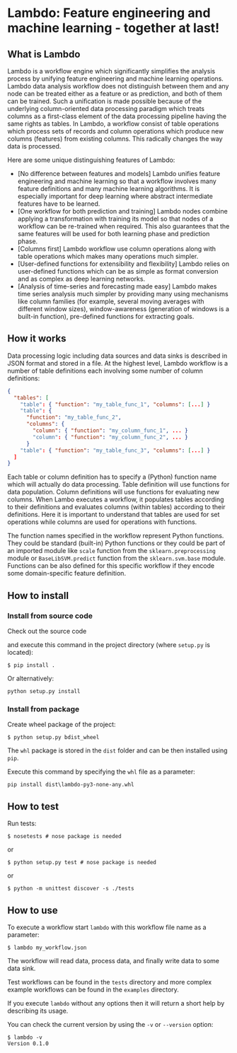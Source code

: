 # Lambdo: Feature engineering and machine learning - together at last!

## What is Lambdo

Lambdo is a workflow engine which significantly simplifies the analysis process by unifying feature engineering and machine learning operations. Lambdo data analysis workflow does not distinguish between them and any node can be treated either as a feature or as prediction, and both of them can be trained. Such a unification is made possible because of the underlying column-oriented data processing paradigm which treats columns as a first-class element of the data processing pipeline having the same rights as tables. In Lambdo, a workflow consist of table operations which process sets of records and column operations which produce new columns (features) from existing columns. This radically changes the way data is processed.

Here are some unique distinguishing features of Lambdo:

* [No difference between features and models] Lambdo unifies feature engineering and machine learning so that a workflow involves many feature definitions and many machine learning algorithms. It is especially important for deep learning where abstract intermediate features have to be learned.
* [One workflow for both prediction and training] Lambdo nodes combine applying a transformation with training its model so that nodes of a workflow can be re-trained when required. This also guarantees that the same features will be used for both learning phase and prediction phase.
* [Columns first] Lambdo workflow use column operations along with table operations which makes many operations much simpler.
* [User-defined functions for extensibility and flexibility] Lambdo relies on user-defined functions which can be as simple as format conversion and as complex as deep learning networks.
* [Analysis of time-series and forecasting made easy] Lambdo makes time series analysis much simpler by providing many using mechanisms like column families (for example, several moving averages with different window sizes), window-awareness (generation of windows is a built-in function), pre-defined functions for extracting goals.

## How it works

Data processing logic including data sources and data sinks is described in JSON format and stored in a file. At the highest level, Lambdo workflow is a number of table definitions each involving some number of column definitions:

```json
{
  "tables": [
    "table": { "function": "my_table_func_1", "columns": [...] }
    "table": {
      "function": "my_table_func_2",
      "columns": {
        "column": { "function": "my_column_func_1", ... }
        "column": { "function": "my_column_func_2", ... }
      }
    "table": { "function": "my_table_func_3", "columns": [...] }
  ]
}
```

Each table or column definition has to specify a (Python) function name which will actually do data processing. Table definition will use functions for data population. Column definitions will use functions for evaluating new columns. When Lambo executes a workflow, it populates tables according to their definitions and evaluates columns (within tables) according to their definitions. Here it is important to understand that tables are used for set operations while columns are used for operations with functions.

The function names specified in the workflow represent Python functions. They could be standard (built-in) Python functions or they could be part of an imported module like `scale` function from the `sklearn.preprocessing` module or `BaseLibSVM.predict` function from the `sklearn.svm.base` module. Functions can be also defined for this specific workflow if they encode some domain-specific feature definition.

## How to install

### Install from source code

Check out the source code

and execute this command in the project directory (where `setup.py` is located):

```
$ pip install .
```

Or alternatively:

```
python setup.py install
```

### Install from package

Create wheel package of the project:
```
$ python setup.py bdist_wheel
```
The `whl` package is stored in the `dist` folder and can be then installed using `pip`.

Execute this command by specifying the `whl` file as a parameter:
```
pip install dist\lambdo-py3-none-any.whl
```

## How to test

Run tests:
```
$ nosetests # nose package is needed
```
or
```
$ python setup.py test # nose package is needed
```
or
```
$ python -m unittest discover -s ./tests
```

## How to use

To execute a workflow start `lambdo` with this workflow file name as a parameter:

```
$ lambdo my_workflow.json
```

The workflow will read data, process data, and finally write data to some data sink.

Test workflows can be found in the `tests` directory and more complex example workflows can be found in the `examples` directory.

If you execute `lambdo` without any options then it will return a short help by describing its usage.

You can check the current version by using the `-v` or `--version` option:
```
$ lambdo -v
Version 0.1.0
```
